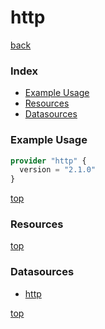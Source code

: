 # http

[back](../)

### Index

- [Example Usage](#example-usage)
- [Resources](#resources)
- [Datasources](#datasources)

### Example Usage

```terraform
provider "http" {
  version = "2.1.0"
}
```

[top](#index)

### Resources



[top](#index)

### Datasources


- [http](./d/http.md)


[top](#index)